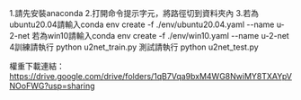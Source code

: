 1.請先安裝anaconda 
2.打開命令提示字元，將路徑切到資料夾內
3.若為ubuntu20.04請輸入conda env create -f ./env/ubuntu20.04.yaml --name u-2-net
  若為win10請輸入conda env create -f ./env/win10.yaml --name u-2-net
4訓練請執行 python u2net_train.py
 測試請執行 python u2net_test.py
 
 權重下載連結：https://drive.google.com/drive/folders/1qB7Vqa9bxM4WG8NwiMY8TXAYpVNOoFWG?usp=sharing
